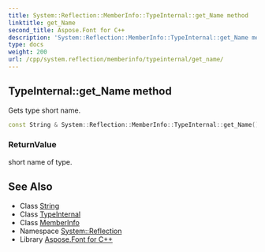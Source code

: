 ```yaml
---
title: System::Reflection::MemberInfo::TypeInternal::get_Name method
linktitle: get_Name
second_title: Aspose.Font for C++
description: 'System::Reflection::MemberInfo::TypeInternal::get_Name method. Gets type short name in C++.'
type: docs
weight: 200
url: /cpp/system.reflection/memberinfo/typeinternal/get_name/
---
```

## TypeInternal::get_Name method


Gets type short name.

```cpp
const String & System::Reflection::MemberInfo::TypeInternal::get_Name() const
```


### ReturnValue

short name of type.

## See Also

* Class [String](../../../../system/string/)
* Class [TypeInternal](../)
* Class [MemberInfo](../../)
* Namespace [System::Reflection](../../../)
* Library [Aspose.Font for C++](../../../../)
